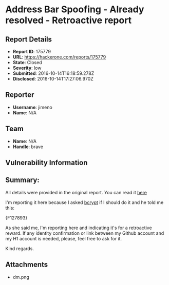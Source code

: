 # Address Bar Spoofing - Already resolved - Retroactive report

## Report Details
- **Report ID**: 175779
- **URL**: https://hackerone.com/reports/175779
- **State**: Closed
- **Severity**: low
- **Submitted**: 2016-10-14T16:18:59.278Z
- **Disclosed**: 2016-10-14T17:27:06.970Z

## Reporter
- **Username**: jimeno
- **Name**: N/A

## Team
- **Name**: N/A
- **Handle**: brave

## Vulnerability Information

## Summary:

All details were provided in the original report. You can read it [here](https://github.com/brave/browser-laptop/issues/2723)

I'm reporting it here because I asked [bcrypt](https://twitter.com/bcrypt) if I should do it and he told me this:


{F127893}


As she said me, I'm reporting here and indicating it's for a retroactive reward.
If any identity confirmation or link between my Github account and my H1 account is needed, please, feel free to ask for it.

Kind regards.

## Attachments
- dm.png
